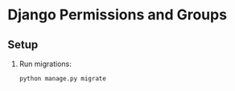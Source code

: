 # Django Permissions and Groups

## Setup

1. Run migrations:
   ```bash
   python manage.py migrate
   ```
